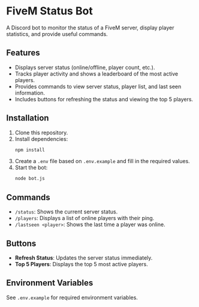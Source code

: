 # FiveM Status Bot

A Discord bot to monitor the status of a FiveM server, display player statistics, and provide useful commands.

## Features

- Displays server status (online/offline, player count, etc.).
- Tracks player activity and shows a leaderboard of the most active players.
- Provides commands to view server status, player list, and last seen information.
- Includes buttons for refreshing the status and viewing the top 5 players.

## Installation

1. Clone this repository.
2. Install dependencies:
   ```bash
   npm install
   ```
3. Create a `.env` file based on `.env.example` and fill in the required values.
4. Start the bot:
   ```bash
   node bot.js
   ```

## Commands

- `/status`: Shows the current server status.
- `/players`: Displays a list of online players with their ping.
- `/lastseen <player>`: Shows the last time a player was online.

## Buttons

- **Refresh Status**: Updates the server status immediately.
- **Top 5 Players**: Displays the top 5 most active players.

## Environment Variables

See `.env.example` for required environment variables.